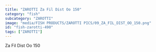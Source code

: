 ```yaml
---
title: "ZAROTTI Za Fil Dist Oo 150"
category: "fish"
subcategory: "ZAROTTI"
image: "media/FISH PRODUCTS/ZAROTTI PICS/09_ZA_FIL_DIST_OO_150.png"
id: "fish-zarotti-490"
tags: ["ZAROTTI"]
---
```


Za Fil Dist Oo 150
